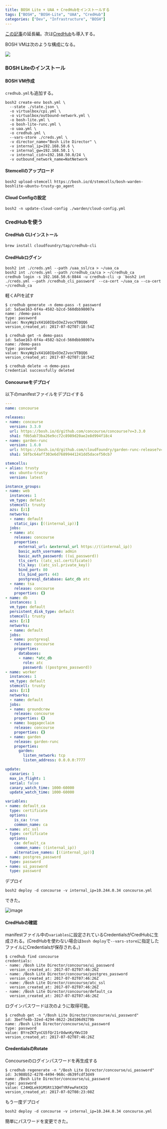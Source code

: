 ```yaml
---
title: BOSH Lite + UAA + CredHubをインストールする
tags: ["BOSH", "BOSH-Lite", "UAA", "CredHub"]
categories: ["Dev", "Infrastructure", "BOSH"]
---
```


[この記事](https://blog.ik.am/entries/428)の延長編。次は[CredHub](https://docs.pivotal.io/pivotalcf/1-11/credhub/)も導入する。

BOSH VMは次のような構成になる。

<img src="https://docs.pivotal.io/pivotalcf/1-11/credhub/images/bosh-deployment.png" />


### BOSH Liteのインストール

#### BOSH VM作成

`credhub.yml`も追加する。

```
bosh2 create-env bosh.yml \
  --state ./state.json \
  -o virtualbox/cpi.yml \
  -o virtualbox/outbound-network.yml \
  -o bosh-lite.yml \
  -o bosh-lite-runc.yml \
  -o uaa.yml \
  -o credhub.yml \
  --vars-store ./creds.yml \
  -v director_name="Bosh Lite Director" \
  -v internal_ip=192.168.50.6 \
  -v internal_gw=192.168.50.1 \
  -v internal_cidr=192.168.50.0/24 \
  -v outbound_network_name=NatNetwork
```

#### Stemcellのアップロード

```
bosh2 upload-stemcell https://bosh.io/d/stemcells/bosh-warden-boshlite-ubuntu-trusty-go_agent
```

#### Cloud Configの設定

```
bosh2 -n update-cloud-config ./warden/cloud-config.yml
```

### CredHubを使う

#### CredHub CLIインストール

```
brew install cloudfoundry/tap/credhub-cli
```

#### CredHubログイン

```
bosh2 int ./creds.yml --path /uaa_ssl/ca > ~/uaa_ca
bosh2 int ./creds.yml --path /credhub_ca/ca > ~/credhub_ca
credhub login -s 192.168.50.6:8844 -u credhub-cli -p `bosh2 int ./creds.yml --path /credhub_cli_password` --ca-cert ~/uaa_ca --ca-cert ~/credhub_ca
```

軽くAPIを試す

```
$ credhub generate -n demo-pass -t password
id: 5a5ae163-6f4a-4582-b2cd-560dbb98007a
name: /demo-pass
type: password
value: NvxyWg1vX41G0IQxO3eZJvocVTBQQ6
version_created_at: 2017-07-02T07:18:54Z

$ credhub get -n demo-pass
id: 5a5ae163-6f4a-4582-b2cd-560dbb98007a
name: /demo-pass
type: password
value: NvxyWg1vX41G0IQxO3eZJvocVTBQQ6
version_created_at: 2017-07-02T07:18:54Z

$ credhub delete -n demo-pass
Credential successfully deleted
```

#### Concourseをデプロイ


以下のmanifestファイルをデプロイする

``` yaml
---
name: concourse

releases:
- name: concourse
  version: 3.3.0
  url: https://bosh.io/d/github.com/concourse/concourse?v=3.3.0
  sha1: f0b5ab73ba26e9cc72c8989d20ae2e8d994f18c4
- name: garden-runc
  version: 1.6.0
  url: https://bosh.io/d/github.com/cloudfoundry/garden-runc-release?v=1.6.0
  sha1: 58fbc64aff303e6d76899441241dd5dacef50cb7

stemcells:
- alias: trusty
  os: ubuntu-trusty
  version: latest

instance_groups:
- name: web
  instances: 1
  vm_type: default
  stemcell: trusty
  azs: [z1]
  networks:
  - name: default
    static_ips: [((internal_ip))]
  jobs:
  - name: atc
    release: concourse
    properties:
      external_url: &external_url https://((internal_ip))
      basic_auth_username: admin
      basic_auth_password: ((ui_password))
      tls_cert: ((atc_ssl.certificate))
      tls_key: ((atc_ssl.private_key))
      bind_port: 80
      tls_bind_port: 443
      postgresql_database: &atc_db atc
  - name: tsa
    release: concourse
    properties: {}
- name: db
  instances: 1
  vm_type: default
  persistent_disk_type: default
  stemcell: trusty
  azs: [z1]
  networks:
  - name: default
  jobs:
  - name: postgresql
    release: concourse
    properties:
      databases:
      - name: *atc_db
        role: atc
        password: ((postgres_password))
- name: worker
  instances: 1
  vm_type: default
  stemcell: trusty
  azs: [z1]
  networks:
  - name: default
  jobs:
  - name: groundcrew
    release: concourse
    properties: {}
  - name: baggageclaim
    release: concourse
    properties: {}
  - name: garden
    release: garden-runc
    properties:
      garden:
        listen_network: tcp
        listen_address: 0.0.0.0:7777

update:
  canaries: 1
  max_in_flight: 1
  serial: false
  canary_watch_time: 1000-60000
  update_watch_time: 1000-60000

variables:
- name: default_ca
  type: certificate
  options:
    is_ca: true
    common_name: ca
- name: atc_ssl
  type: certificate
  options:
    ca: default_ca
    common_name: ((internal_ip))
    alternative_names: [((internal_ip))]
- name: postgres_password
  type: password
- name: ui_password
  type: password

```

デプロイ

```
bosh2 deploy -d concourse -v internal_ip=10.244.0.34 concourse.yml
```

できた。

![image](https://user-images.githubusercontent.com/106908/27768147-a69f42e2-5f47-11e7-9f01-216ff39f0e16.png)

#### CredHubの確認

manifestファイル中の`variables`に設定されているCredentialsがCredHubに生成される。(CredHubを使わない場合は`bosh deploy`で`--vars-store`に指定したファイルにCredentialsが保存される。)

```
$ credhub find concourse
credentials:
- name: /Bosh Lite Director/concourse/ui_password
  version_created_at: 2017-07-02T07:46:26Z
- name: /Bosh Lite Director/concourse/postgres_password
  version_created_at: 2017-07-02T07:46:26Z
- name: /Bosh Lite Director/concourse/atc_ssl
  version_created_at: 2017-07-02T07:46:26Z
- name: /Bosh Lite Director/concourse/default_ca
  version_created_at: 2017-07-02T07:46:26Z
```

ログインパスワードは次のように取得可能。

```
$ credhub get -n "/Bosh Lite Director/concourse/ui_password"
id: 3beffe4b-32ed-4294-8622-26d106d9279b
name: /Bosh Lite Director/concourse/ui_password
type: password
value: BYreZKTynCG5fQr21rOdwnKyYWvII0
version_created_at: 2017-07-02T07:46:26Z
```

#### CredentialsのRotate

Concourseのログインパスワードを再生成する

```
$ credhub regenerate -n "/Bosh Lite Director/concourse/ui_password"
id: 3c988b52-4278-4494-968c-d639fcdf3d49
name: /Bosh Lite Director/concourse/ui_password
type: password
value: CJ4HQLek91MSRt13QHfYRFewFmtKIQ
version_created_at: 2017-07-02T08:23:08Z
```

もう一度デプロイ

```
bosh2 deploy -d concourse -v internal_ip=10.244.0.34 concourse.yml
```

簡単にパスワードを変更できた。

